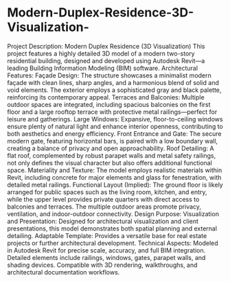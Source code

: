 # Modern-Duplex-Residence-3D-Visualization-
Project Description: Modern Duplex Residence (3D Visualization) This project features a highly detailed 3D model of a modern two-story residential building, designed and developed using Autodesk Revit—a leading Building Information Modeling (BIM) software.  Architectural Features: Façade Design: The structure showcases a minimalist modern façade with clean lines, sharp angles, and a harmonious blend of solid and void elements. The exterior employs a sophisticated gray and black palette, reinforcing its contemporary appeal.  Terraces and Balconies: Multiple outdoor spaces are integrated, including spacious balconies on the first floor and a large rooftop terrace with protective metal railings—perfect for leisure and gatherings.  Large Windows: Expansive, floor-to-ceiling windows ensure plenty of natural light and enhance interior openness, contributing to both aesthetics and energy efficiency.  Front Entrance and Gate: The secure modern gate, featuring horizontal bars, is paired with a low boundary wall, creating a balance of privacy and open approachability.  Roof Detailing: A flat roof, complemented by robust parapet walls and metal safety railings, not only defines the visual character but also offers additional functional space.  Materiality and Texture: The model employs realistic materials within Revit, including concrete for major elements and glass for fenestration, with detailed metal railings.  Functional Layout (Implied): The ground floor is likely arranged for public spaces such as the living room, kitchen, and entry, while the upper level provides private quarters with direct access to balconies and terraces.  The multiple outdoor areas promote privacy, ventilation, and indoor-outdoor connectivity.  Design Purpose: Visualization and Presentation: Designed for architectural visualization and client presentations, this model demonstrates both spatial planning and external detailing.  Adaptable Template: Provides a versatile base for real estate projects or further architectural development.  Technical Aspects: Modeled in Autodesk Revit for precise scale, accuracy, and full BIM integration.  Detailed elements include railings, windows, gates, parapet walls, and shading devices.  Compatible with 3D rendering, walkthroughs, and architectural documentation workflows.
